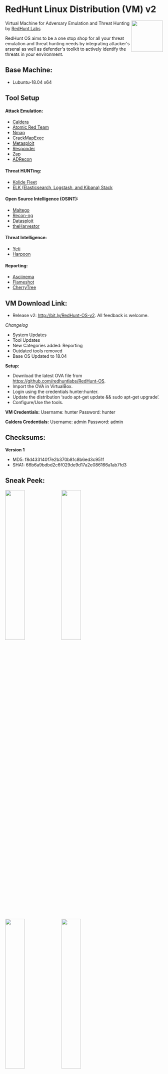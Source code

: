 # RedHunt Linux Distribution (VM) v2
[<img src="https://redhuntlabs.com/assets/images/target-audience-512-512x512.png" align="right" width="100">](https://redhuntlabs.com/)
Virtual Machine for Adversary Emulation and Threat Hunting by [RedHunt Labs](https://redhuntlabs.com/)

RedHunt OS aims to be a one stop shop for all your threat emulation and threat hunting needs by integrating attacker's arsenal as well as defender's toolkit to actively identify the threats in your environment.



## Base Machine: 
* Lubuntu-18.04 x64

## Tool Setup
#### Attack Emulation:
* [Caldera](https://github.com/mitre/caldera)
* [Atomic Red Team](https://github.com/redcanaryco/atomic-red-team)
* [Nmap](https://nmap.org/download.html)
* [CrackMapExec](https://github.com/byt3bl33d3r/CrackMapExec)
* [Metasploit](https://github.com/rapid7/metasploit-framework)
* [Responder](https://github.com/lgandx/Responder)
* [Zap](https://www.zaproxy.org/)
* [ADRecon](https://github.com/adrecon/ADRecon)

#### Threat HUNTing:
* [Kolide Fleet](https://github.com/kolide/fleet)
* [ELK (Elasticsearch, Logstash, and Kibana) Stack](https://www.elastic.co/elk-stack)

#### Open Source Intelligence (OSINT):
* [Maltego](https://www.paterva.com/web7/buy/maltego-clients/maltego-ce.php)
* [Recon-ng](https://bitbucket.org/LaNMaSteR53/recon-ng)
* [Datasploit](https://github.com/DataSploit/datasploit)
* [theHarvestor](https://github.com/laramies/theHarvester)

#### Threat Intelligence:
* [Yeti](https://github.com/yeti-platform/yeti)
* [Harpoon](https://github.com/Te-k/harpoon)

#### Reporting:
* [Asciinema](https://asciinema.org)
* [Flameshot](https://github.com/lupoDharkael/flameshot)
* [CherryTree](https://www.giuspen.com/cherrytree/)

## VM Download Link: 
* Release v2: http://bit.ly/RedHunt-OS-v2. All feedback is welcome.

*Changelog*
* System Updates
* Tool Updates
* New Categories added: Reporting
* Outdated tools removed
* Base OS Updated to 18.04

**Setup:**
* Download the latest OVA file from https://github.com/redhuntlabs/RedHunt-OS.
* Import the OVA in VirtualBox.
* Login using the credentials hunter:hunter.
* Update the distribution ‘sudo apt-get update && sudo apt-get upgrade’.
* Configure/Use the tools.

**VM Credentials:**
Username: hunter
Password: hunter

**Caldera Credentials:**
Username: admin 
Password: admin 

## Checksums: 
**Version 1**
* MD5: f8d433140f7e2b370b81c8b6ed3c951f
* SHA1: 66b6a9bdbd2c6f029de9d17a2e086166a1ab7fd3

## Sneak Peek:
<img src="https://github.com/redhuntlabs/RedHunt-OS/blob/master/Login.jpg" width="35%"> <img src="https://github.com/redhuntlabs/RedHunt-OS/blob/master/Caldera.jpg" width="35%"> <img src="https://github.com/redhuntlabs/RedHunt-OS/blob/master/Kolide.jpg" width="35%">
<img src="https://github.com/redhuntlabs/RedHunt-OS/blob/master/Yeti.jpg" width="35%">

## To-Do:
- [ ] Integrate Memory Forensics and Analysis Framework
- [x] Integrate Reporting Tools
- [x] Integrate Threat Intelligence Frameworks
- [x] Integrate OSINT Frameworks

## Website:
* https://redhuntlabs.com

## Twitter:
* https://twitter.com/redhuntlabs

## References:
* https://cyberwardog.blogspot.in/2017/02/setting-up-pentesting-i-mean-threat_98.html
* https://jordanpotti.com/2018/02/16/elk-osquery-kolide-fleet-love/
